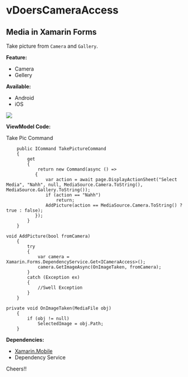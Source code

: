 # vDoersCameraAccess
## Media in Xamarin Forms ##

Take picture from `Camera` and `Gallery`. 

**Feature:**

- Camera
- Gellery

**Available:**

- Android
- iOS


![](https://raw.githubusercontent.com/vDoers/vDoersCameraAccess/master/Screens/main.png)


**ViewModel Code:**

Take Pic Command

        public ICommand TakePictureCommand
        {
            get
            {
                return new Command(async () =>
               {
                   var action = await page.DisplayActionSheet("Select Media", "Nahh", null, MediaSource.Camera.ToString(), MediaSource.Gallery.ToString());
                   if (action == "Nahh")
                       return;
                   AddPicture(action == MediaSource.Camera.ToString() ? true : false);
               });
            }
        }

	void AddPicture(bool fromCamera)
        {
            try
            {
                var camera = Xamarin.Forms.DependencyService.Get<ICameraAccess>();
                camera.GetImageAsync(OnImageTaken, fromCamera);
            }
            catch (Exception ex)
            {
                //Swell Exception
            }
        }

	private void OnImageTaken(MediaFile obj)
        {
            if (obj != null)
                SelectedImage = obj.Path;
        }


**Dependencies:**

- [Xamarin.Mobile](https://components.xamarin.com/view/xamarin.mobile)
- Dependency Service


Cheers!!
